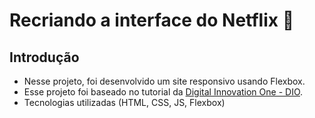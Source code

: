 # Recriando a interface do Netflix :popcorn:

## Introdução

- Nesse projeto, foi desenvolvido um site responsivo usando Flexbox.
- Esse projeto foi baseado no tutorial da [Digital Innovation One - DIO](https://digitalinnovation.one/).
- Tecnologias utilizadas (HTML, CSS, JS, Flexbox)
